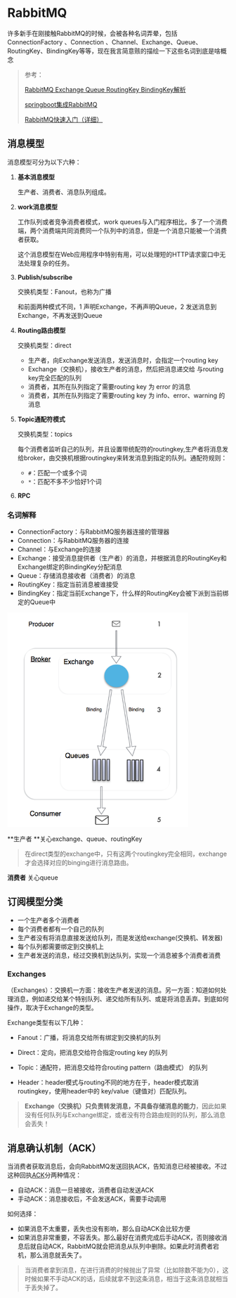 # RabbitMQ

许多新手在刚接触RabbitMQ的时候，会被各种名词弄晕，包括ConnectionFactory 、Connection 、Channel、Exchange、Queue、RoutingKey、BindingKey等等，现在我言简意赅的描绘一下这些名词到底是啥概念

> 参考：
>
> [RabbitMQ Exchange Queue RoutingKey BindingKey解析](https://blog.csdn.net/ad132126/article/details/83539213)
>
> [springboot集成RabbitMQ](https://blog.csdn.net/qq_38455201/article/details/80308771)
>
> [RabbitMQ快速入门（详细）](https://blog.csdn.net/kavito/article/details/91403659)





## 消息模型

消息模型可分为以下六种：

1. **基本消息模型**

   生产者、消费者、消息队列组成。

2. **work消息模型**

   工作队列或者竞争消费者模式，work queues与入门程序相比，多了一个消费端，两个消费端共同消费同一个队列中的消息，但是一个消息只能被一个消费者获取。

   这个消息模型在Web应用程序中特别有用，可以处理短的HTTP请求窗口中无法处理复杂的任务。

3. **Publish/subscribe**

   交换机类型：Fanout，也称为广播

   和前面两种模式不同，1  声明Exchange，不再声明Queue，2 发送消息到Exchange，不再发送到Queue

4. **Routing路由模型**

   交换机类型：direct

   - 生产者，向Exchange发送消息，发送消息时，会指定一个routing key
   - Exchange（交换机），接收生产者的消息，然后把消息递交给 与routing key完全匹配的队列
   - 消费者，其所在队列指定了需要routing key 为 error 的消息
   - 消费者，其所在队列指定了需要routing key 为 info、error、warning 的消息

5. **Topic通配符模式**

   交换机类型：topics

   每个消费者监听自己的队列，并且设置带统配符的routingkey,生产者将消息发给broker，由交换机根据routingkey来转发消息到指定的队列。通配符规则：

   - `#`：匹配一个或多个词
   - `*`：匹配不多不少恰好1个词

6. **RPC**





### 名词解释

- ConnectionFactory：与RabbitMQ服务器连接的管理器
- Connection：与RabbitMQ服务器的连接
- Channel：与Exchange的连接
- Exchange：接受消息提供者（生产者）的消息，并根据消息的RoutingKey和Exchange绑定的BindingKey分配消息
- Queue：存储消息接收者（消费者）的消息
- RoutingKey：指定当前消息被谁接受
- BindingKey：指定当前Exchange下，什么样的RoutingKey会被下派到当前绑定的Queue中

![img](../_images/95517-20170109162632728-1069401237.png)





**生产者 **关心exchange、queue、routingKey

> 在direct类型的exchange中，只有这两个routingkey完全相同，exchange才会选择对应的binging进行消息路由。

**消费者** 关心queue





## 订阅模型分类

- 一个生产者多个消费者
- 每个消费者都有一个自己的队列
- 生产者没有将消息直接发送给队列，而是发送给exchange(交换机、转发器)
- 每个队列都需要绑定到交换机上
- 生产者发送的消息，经过交换机到达队列，实现一个消息被多个消费者消费



### Exchanges

（Exchanges）：交换机一方面：接收生产者发送的消息。另一方面：知道如何处理消息，例如递交给某个特别队列、递交给所有队列、或是将消息丢弃。到底如何操作，取决于Exchange的类型。

Exchange类型有以下几种：

- Fanout：广播，将消息交给所有绑定到交换机的队列

- Direct：定向，把消息交给符合指定routing key 的队列

- Topic：通配符，把消息交给符合routing pattern（路由模式） 的队列

- Header：header模式与routing不同的地方在于，header模式取消routingkey，使用header中的 key/value（键值对）匹配队列。

> **Exchange（交换机）只负责转发消息，不具备存储消息的能力**，因此如果没有任何队列与Exchange绑定，或者没有符合路由规则的队列，那么消息会丢失！







## 消息确认机制（ACK）

当消费者获取消息后，会向RabbitMQ发送回执ACK，告知消息已经被接收。不过这种回执[ACK](https://blog.csdn.net/kavito/article/details/91403659)分两种情况：

- 自动ACK：消息一旦被接收，消费者自动发送ACK
- 手动ACK：消息接收后，不会发送ACK，需要手动调用

如何选择：

- 如果消息不太重要，丢失也没有影响，那么自动ACK会比较方便
- 如果消息非常重要，不容丢失。那么最好在消费完成后手动ACK，否则接收消息后就自动ACK，RabbitMQ就会把消息从队列中删除。如果此时消费者宕机，那么消息就丢失了。

> 当消费者拿到消息，在进行消费的时候抛出了异常（比如除数不能为0），这时候如果不手动ACK的话，后续就拿不到这条消息，相当于这条消息就相当于丢失掉了。







